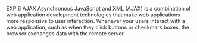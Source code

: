 EXP 6 
AJAX
Asynchronous JavaScript and XML (AJAX) is a combination of web application development technologies that make web applications more responsive to user interaction.
Whenever your users interact with a web application, such as when they click buttons or checkmark boxes, the browser exchanges data with the remote server.
